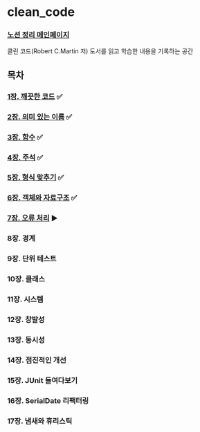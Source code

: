 # clean_code
### [노션 정리 메인페이지](https://hminn.notion.site/Clean-Code-d6a2eaf0cbea4898949ed1144c0928c4)
클린 코드(Robert C.Martin 저) 도서를 읽고 학습한 내용을 기록하는 공간


## 목차
### [1장. 깨끗한 코드](https://github.com/hminn/clean_code/tree/main/ch1_%EA%B9%A8%EB%81%97%ED%95%9C-%EC%BD%94%EB%93%9C) ✅
### [2장. 의미 있는 이름](https://github.com/hminn/clean_code/tree/main/ch2_%EC%9D%98%EB%AF%B8%EC%9E%88%EB%8A%94-%EC%9D%B4%EB%A6%84) ✅
### [3장. 함수](https://github.com/hminn/clean_code/tree/main/ch3_%ED%95%A8%EC%88%98) ✅
### [4장. 주석](https://github.com/hminn/clean_code/tree/main/ch4_%EC%A3%BC%EC%84%9D) ✅
### [5장. 형식 맞추기](https://github.com/hminn/clean_code/tree/main/ch5_%ED%98%95%EC%8B%9D-%EB%A7%9E%EC%B6%94%EA%B8%B0) ✅
### [6장. 객체와 자료구조](https://github.com/hminn/clean_code/tree/main/ch6_%EA%B0%9D%EC%B2%B4%EC%99%80-%EC%9E%90%EB%A3%8C%EA%B5%AC%EC%A1%B0) ✅
### [7장. 오류 처리](https://github.com/hminn/clean_code/tree/main/ch7_%EC%98%A4%EB%A5%98%20%EC%B2%98%EB%A6%AC) ▶
### 8장. 경계
### 9장. 단위 테스트
### 10장. 클래스
### 11장. 시스템
### 12장. 창발성
### 13장. 동시성
### 14장. 점진적인 개선
### 15장. JUnit 들여다보기
### 16장. SerialDate 리팩터링
### 17장. 냄새와 휴리스틱
